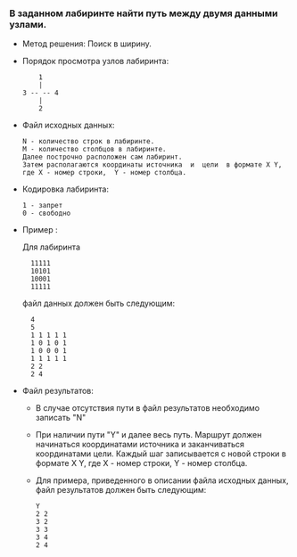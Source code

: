 ### В заданном лабиринте найти путь между двумя данными узлами.

* Метод решения: Поиск в ширину.

* Порядок просмотра узлов лабиринта:

          1
          |
      3 -- -- 4
          |
          2
 
* Файл исходных данных:

      N - количество строк в лабиринте.
      M - количество столбцов в лабиринте.
      Далее построчно расположен сам лабиринт.
      Затем располагаются координаты источника  и  цели  в формате X Y,
      где X - номер строки,  Y - номер столбца.

* Кодировка лабиринта: 

      1 - запрет
      0 - свободно

* Пример :

    Для лабиринта
    
        11111
        10101
        10001
        11111
    
    файл данных должен быть следующим:
    
        4
        5
        1 1 1 1 1
        1 0 1 0 1
        1 0 0 0 1
        1 1 1 1 1
        2 2
        2 4

* Файл результатов:

    * В случае отсутствия пути в файл результатов необходимо  записать "N"
    * При наличии пути "Y" и далее весь путь. Маршрут должен начинаться 
      координатами источника и заканчиваться координатами цели.
      Каждый шаг записывается с новой строки в формате X Y,
      где X - номер строки, Y - номер столбца.
    * Для примера,  приведенного в описании файла исходных данных,
      файл результатов должен быть следующим:
         
          Y
          2 2
          3 2
          3 3
          3 4
          2 4
